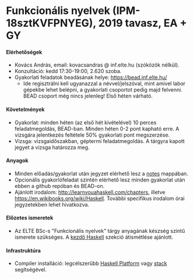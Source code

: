 # Funkcionális nyelvek (IPM-18sztKVFPNYEG), 2019 tavasz, EA + GY

#### Elérhetőségek

- Kovács András, email: kovacsandras @ inf.elte.hu (szóközök nélkül).
- Konzultáció: kedd 17:30-19:00, 2.620 szoba.
- Gyakorlati feladatok beadásának helye: https://bead.inf.elte.hu/
  + Ide regisztrálni kell ugyanazzal a névvel/jelszóval, mint amivel labor gépekbe lehet belépni, a gyakorlati csoportot pedig
    majd felvenni. BEAD csoport még nincs jelenleg! Első héten várható.
    
#### Követelmények

- Gyakorlat: minden héten (az első hét kivételével) 10 perces feladatmegoldás, BEAD-ban. Minden héten 0-2 pont kapható erre. A vizsgára jelentkezés feltétele 50% gyakorlati pont megszerzése.
- Vizsga: vizsgaidőszakban, géptermi feladatmegoldás. A tárgyra kapott jegyet a vizsga határozza meg.

#### Anyagok

- Minden előadás/gyakorlat után jegyzet elérhető lesz a [notes](notes) mappában.
- Opcionális gyakorlófeladat szintén elérhető lesz minden gyakorlat után ebben a github repóban és BEAD-on.
- Ajánlott irodalom: http://learnyouahaskell.com/chapters, illetve https://en.wikibooks.org/wiki/Haskell. További specifikus
  irodalom órai jegyzetekben lehet hivatkozva.

#### Előzetes ismeretek

- Az ELTE BSc-s "Funkcionális nyelvek" tárgy anyagának készség szintű ismerete szükséges. A [kezdő Haskell](http://lambda.inf.elte.hu/Index.xml) szekció átismétlése ajánlott.

#### Infrastruktúra

- Compiler installáció: legcélszerűbb [Haskell Platform](https://www.haskell.org/platform/) vagy [stack](https://docs.haskellstack.org/en/stable/README/) segítségével. 
